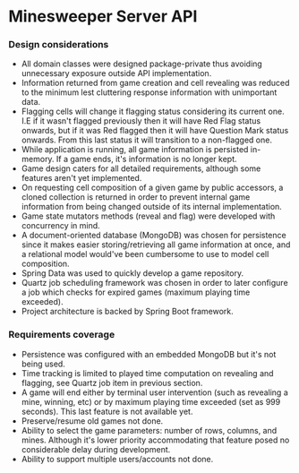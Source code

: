 # Minesweeper Server API

### Design considerations

* All domain classes were designed package-private thus avoiding unnecessary exposure outside API implementation.
* Information returned from game creation and cell revealing was reduced to the minimum lest cluttering response information with unimportant data.
* Flagging cells will change it flagging status considering its current one. I.E if it wasn't flagged previously then it will have Red Flag status onwards, but if it was Red flagged then it will have Question Mark status onwards. From this last status it will transition to a non-flagged one.
* While application is running, all game information is persisted in-memory. If a game ends, it's information is no longer kept.
* Game design caters for all detailed requirements, although some features aren't yet implemented.
* On requesting cell composition of a given game by public accessors, a cloned collection is returned in order to prevent internal game information from being changed outside of its internal implementation.
* Game state mutators methods (reveal and flag) were developed with concurrency in mind.
* A document-oriented database (MongoDB) was chosen for persistence since it makes easier storing/retrieving all game information at once, and a relational model would've been cumbersome to use to model cell composition.
* Spring Data was used to quickly develop a game repository.
* Quartz job scheduling framework was chosen in order to later configure a job which checks for expired games (maximum playing time exceeded).
* Project architecture is backed by Spring Boot framework.

### Requirements coverage
* Persistence was configured with an embedded MongoDB but it's not being used.
* Time tracking is limited to played time computation on revealing and flagging, see Quartz job item in previous section.
* A game will end either by terminal user intervention (such as revealing a mine, winning, etc) or by maximum playing time exceeded (set as 999 seconds). This last feature is not available yet.
* Preserve/resume old games not done.
* Ability to select the game parameters: number of rows, columns, and mines. Although it's
lower priority accommodating that feature posed no considerable delay during development.
* Ability to support multiple users/accounts not done.